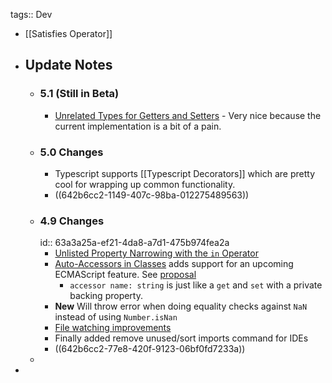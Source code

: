 tags:: Dev

- [[Satisfies Operator]]
- ## Update Notes
	- ### 5.1 (Still in Beta)
		- [Unrelated Types for Getters and Setters](https://devblogs.microsoft.com/typescript/announcing-typescript-5-1-beta/#unrelated-types-for-getters-and-setters) - Very nice because the current implementation is a bit of a pain.
	- ### 5.0 Changes
		- Typescript supports [[Typescript Decorators]] which are pretty cool for wrapping up common functionality.
		- ((642b6cc2-1149-407c-98ba-012275489563))
	- ### 4.9 Changes
	  id:: 63a3a25a-ef21-4da8-a7d1-475b974fea2a
		- [Unlisted Property Narrowing with the `in` Operator](https://devblogs.microsoft.com/typescript/announcing-typescript-4-9/#unlisted-property-narrowing-with-the-in-operator)
		- [Auto-Accessors in Classes](https://devblogs.microsoft.com/typescript/announcing-typescript-4-9/#auto-accessors-in-classes) adds support for an upcoming ECMAScript feature.  See [proposal](https://github.com/tc39/proposal-grouped-and-auto-accessors)
			- `accessor name: string` is just like a `get` and `set` with a private backing property.
		- **New** Will throw error when doing equality checks against `NaN` instead of using `Number.isNan`
		- [File watching improvements](https://github.com/tc39/proposal-grouped-and-auto-accessors)
		- Finally added remove unused/sort imports command for IDEs
		- ((642b6cc2-77e8-420f-9123-06bf0fd7233a))
	-
-